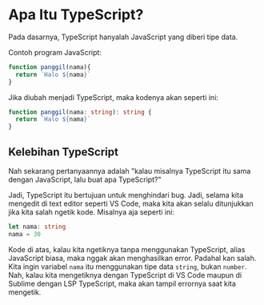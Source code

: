 # Apa Itu TypeScript?

Pada dasarnya, TypeScript hanyalah JavaScript yang diberi tipe data.

Contoh program JavaScript:

```javascript
function panggil(nama){
  return `Halo ${nama}`
}
```

Jika diubah menjadi TypeScript, maka kodenya akan seperti ini:

```typescript
function panggil(nama: string): string {
  return `Halo ${nama}`
}
```

## Kelebihan TypeScript

Nah sekarang pertanyaannya adalah "kalau misalnya TypeScript itu sama dengan JavaScript, lalu buat apa TypeScript?"

Jadi, TypeScript itu bertujuan untuk menghindari bug. Jadi, selama kita mengedit di text editor seperti VS Code, maka kita akan selalu ditunjukkan jika kita salah ngetik kode. Misalnya aja seperti ini:

```typescript
let nama: string
nama = 30
```

Kode di atas, kalau kita ngetiknya tanpa menggunakan TypeScript, alias JavaScript biasa, maka nggak akan menghasilkan error. Padahal kan salah. Kita ingin variabel `nama` itu menggunakan tipe data `string`, bukan `number`. Nah, kalau kita mengetiknya dengan TypeScript di VS Code maupun di Sublime dengan LSP TypeScript, maka akan tampil errornya saat kita mengetik.